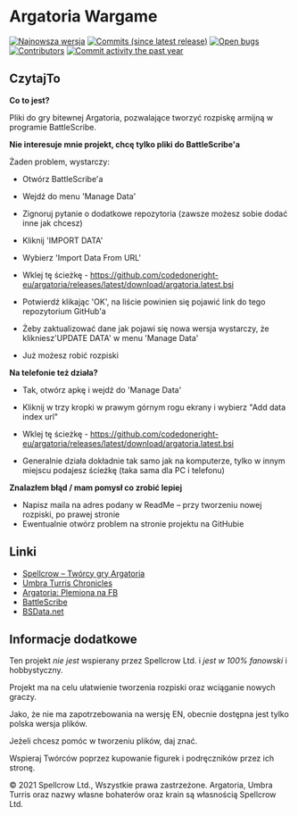Argatoria Wargame 
==================

[![Najnowsza wersja](https://img.shields.io/github/release/codedoneright-eu/Argatoria.svg?style=flat-square)](https://github.com/codedoneright-eu/argatoria/releases/latest)
[![Commits (since latest release)](https://img.shields.io/github/commits-since/codedoneright-eu/Argatoria/latest.svg?style=flat-square)](https://github.com/codedoneright-eu/argatoria/releases)
[![Open bugs](https://img.shields.io/github/issues/codedoneright-eu/Argatoria/bug.svg?style=flat-square&label=bugs)](https://github.com/codedoneright-eu/argatoria/issues?q=is%3Aissue+is%3Aopen)
[![Contributors](https://img.shields.io/github/contributors/codedoneright-eu/argatoria.svg?style=flat-square)](https://github.com/codedoneright-eu/argatoria/graphs/contributors)
[![Commit activity the past year](https://img.shields.io/github/commit-activity/y/codedoneright-eu/argatoria.svg?style=flat-square)](https://github.com/codedoneright-eu/argatoria/pulse/monthly)

## CzytajTo ##

__Co to jest?__

Pliki do gry bitewnej Argatoria, pozwalające tworzyć rozpiskę armijną w programie BattleScribe.


__Nie interesuje mnie projekt, chcę tylko pliki do BattleScribe'a__

Żaden problem, wystarczy:
* Otwórz BattleScribe'a
* Wejdź do menu 'Manage Data'
* Zignoruj pytanie o dodatkowe repozytoria (zawsze możesz sobie dodać inne jak chcesz)
* Kliknij 'IMPORT DATA'
* Wybierz 'Import Data From URL'
* Wklej tę ścieżkę - https://github.com/codedoneright-eu/argatoria/releases/latest/download/argatoria.latest.bsi
* Potwierdź klikając 'OK', na liście powinien się pojawić link do tego repozytorium GitHub'a

* Żeby zaktualizować dane jak pojawi się nowa wersja wystarczy, że klikniesz'UPDATE DATA' w menu 'Manage Data'

* Już możesz robić rozpiski


__Na telefonie też działa?__
* Tak, otwórz apkę i wejdź do 'Manage Data'
* Kliknij w trzy kropki w prawym górnym rogu ekrany i wybierz "Add data index url"
* Wklej tę ścieżkę - https://github.com/codedoneright-eu/argatoria/releases/latest/download/argatoria.latest.bsi

* Generalnie działa dokładnie tak samo jak na komputerze, tylko w innym miejscu podajesz ścieżkę (taka sama dla PC i telefonu)


__Znalazłem błąd / mam pomysł co zrobić lepiej__

* Napisz maila na adres podany w ReadMe – przy tworzeniu nowej rozpiski, po prawej stronie
* Ewentualnie otwórz problem na stronie projektu na GitHubie

## Linki ##

* [Spellcrow – Twórcy gry Argatoria][Spellcrow]
* [Umbra Turris Chronicles][Umbra Turris Chronicles]
* [Argatoria: Plemiona na FB][Argatoria: Plemiona na FB]
* [BattleScribe][BattleScribe]
* [BSData.net][BSData.net]

[Spellcrow]: https://www.spellcrow.com/
[Umbra Turris Chronicles]: https://utchronicles.com/
[Argatoria: Plemiona na FB]: https://www.facebook.com/groups/argatoriaplemiona
[BattleScribe]: https://battlescribe.net/
[BSData.net]: https://www.bsdata.net/

## Informacje dodatkowe ##

Ten projekt *nie jest* wspierany przez Spellcrow Ltd. i *jest w 100% fanowski* i hobbystyczny.

Projekt ma na celu ułatwienie tworzenia rozpiski oraz wciąganie nowych graczy.

Jako, że nie ma zapotrzebowania na wersję EN, obecnie dostępna jest tylko polska wersja plików.

Jeżeli chcesz pomóc w tworzeniu plików, daj znać.

Wspieraj Twórców poprzez kupowanie figurek i podręczników przez ich stronę.

© 2021 Spellcrow Ltd., Wszystkie prawa zastrzeżone. Argatoria, Umbra Turris oraz nazwy własne bohaterów oraz krain są własnością Spellcrow Ltd.